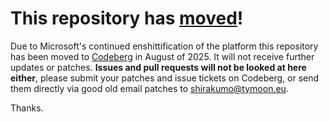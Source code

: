 # This repository has [moved](https://shinmera.com/projects/factory-reset)!
Due to Microsoft's continued enshittification of the platform this repository has been moved to [Codeberg](https://shinmera.com/projects/factory-reset) in August of 2025. It will not receive further updates or patches. **Issues and pull requests will not be looked at here either**, please submit your patches and issue tickets on Codeberg, or send them directly via good old email patches to [shirakumo@tymoon.eu](mailto:shirakumo@tymoon.eu).

Thanks.
